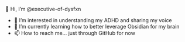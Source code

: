 👋 Hi, I’m @executive-of-dysfxn

- 👀 I’m interested in understanding my ADHD and sharing my voice
- 🌱 I’m currently learning how to better leverage Obsidian for my brain
- 📫 How to reach me... just through GitHub for now

<!---
executive-of-dysfxn/executive-of-dysfxn is a ✨ special ✨ repository because its `README.md` (this file) appears on your GitHub profile.
You can click the Preview link to take a look at your changes.
--->
